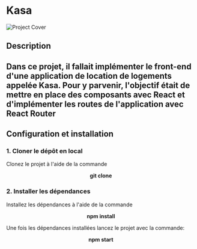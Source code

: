 # Kasa
![Project Cover](https://i.ibb.co/zf4SN8S/KAsa.png)

## Description

Dans ce projet, il fallait implémenter le front-end d'une application de location de logements appelée Kasa. Pour y parvenir, l'objectif était de mettre en place des composants avec React et d'implémenter les routes de l'application avec React Router
---
## Configuration et installation 

### 1. Cloner le dépôt en local 
Clonez le projet à l'aide de la commande  
<center><b>git clone</b></center>

### 2. Installer les dépendances 
Installez les dépendances à l'aide de la commande  
<center><b>npm install</b></center> 

Une fois les dépendances installées lancez le projet avec la commande:
<center><b>npm start</b></center> 
  


